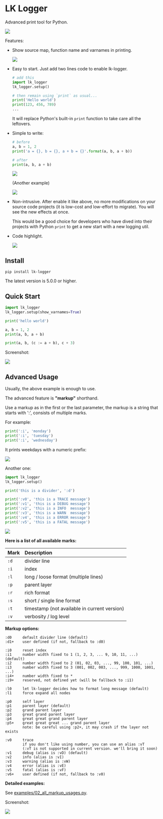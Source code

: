 # LK Logger

Advanced print tool for Python.

![](.assets/20220422181702.png)

Features:

-   Show source map, function name and varnames in printing.

    ![](.assets/20220422183248.png)

-   Easy to start. Just add two lines code to enable lk-logger.

    ```python
    # add this
    import lk_logger
    lk_logger.setup()

    # then remain using `print` as usual...
    print('Hello world')
    print(123, 456, 789)
    ...
    ```

    It will replace Python's built-in `print` function to take care all the leftovers.

-   Simple to write:

    ```python
    # before
    a, b = 1, 2
    print('a = {}, b = {}, a + b = {}'.format(a, b, a + b))

    # after
    print(a, b, a + b)
    ```

    ![](.assets/20220422182815.png)

    (Another example)

    ![](.assets/20220422183714.png)

-   Non-intrusive. After enable it like above, no more modifications on your source code projects (it is low-cost and low-effort to migrate). You will see the new effects at once.

    This would be a good choice for developers who have dived into their projects with Python `print` to get a new start with a new logging util.

-   Code highlight.

    ![](.assets/20220321155834.png)

## Install

```shell
pip install lk-logger
```

The latest version is 5.0.0 or higher.

## Quick Start

```python
import lk_logger
lk_logger.setup(show_varnames=True)

print('hello world')

a, b = 1, 2
print(a, b, a + b)

print(a, b, (c := a + b), c + 3)
```

Screenshot:

![](.assets/20220321154014.png)

## Advanced Usage

Usually, the above example is enough to use.

The advanced feature is **"markup"** shorthand.

Use a markup as in the first or the last parameter, the markup is a string that starts with ':', consists of multiple marks.

For example:

```python
print(':i', 'monday')
print(':i', 'tuesday')
print(':i', 'wednesday')
```

It prints weekdays with a numeric prefix:

![](.assets/20220321155834.png)

Another one:

```python
import lk_logger
lk_logger.setup()

print('this is a divider', ':d')

print(':v0', 'this is a TRACE message')
print(':v1', 'this is a DEBUG message')
print(':v2', 'this is a INFO  message')
print(':v3', 'this is a WARN  message')
print(':v4', 'this is a ERROR message')
print(':v5', 'this is a FATAL message')
```

![](.assets/20220328191717.png)

**Here is a list of all available marks:**

| Mark | Description                                  |
| :--- | :------------------------------------------- |
| `:d` | divider line                                 |
| `:i` | index                                        |
| `:l` | long / loose format (multiple lines)         |
| `:p` | parent layer                                 |
| `:r` | rich format                                  |
| `:s` | short / single line format                   |
| `:t` | timestamp (not available in current version) |
| `:v` | verbosity / log level                        |

**Markup options:**

```
:d0     default divider line (default)
:d1+    user defined (if not, fallback to :d0)

:i0     reset index
:i1     number width fixed to 1 (1, 2, 3, ... 9, 10, 11, ...) (default)
:i2     number width fixed to 2 (01, 02, 03, ..., 99, 100, 101, ...)
:i3     number width fixed to 3 (001, 002, 003, ..., 999, 1000, 1001, ...)
:i4+    number width fixed to *
:i9+    reserved, not defined yet (will be fallback to :i1)

:l0     let lk-logger decides how to format long message (default)
:l1     force expand all nodes

:p0     self layer
:p1     parent layer (default)
:p2     grand parent layer
:p3     great grand parent layer
:p4     great great grand parent layer
:p5+    great great great ... grand parent layer
        note: be careful using :p2+, it may crash if the layer not exists

:v0     trace
        if you don't like using number, you can use an alias :vT
        (:vT is not supported in current version. we'll bring it soon)
:v1     debug (alias is :vD) (default)
:v2     info (alias is :vI)
:v3     warning (alias is :vW)
:v4     error (alias is :vE)
:v5     fatal (alias is :vF)
:v6+    user defined (if not, fallback to :v0)
```

**Detailed examples:**

See [examples/02_all_markup_usages.py](examples/02_all_markup_usages.py).

Screenshot:

![](.assets/20220422184344.png)

